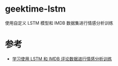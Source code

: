 # geektime-lstm

使用自定义 LSTM 模型和 IMDB 数据集进行情感分析训练

# 参考

- [学习使用 LSTM 和 IMDB 评论数据进行情感分析训练](https://blog.csdn.net/fxtxz2/article/details/125146868?spm=1001.2014.3001.5501)
